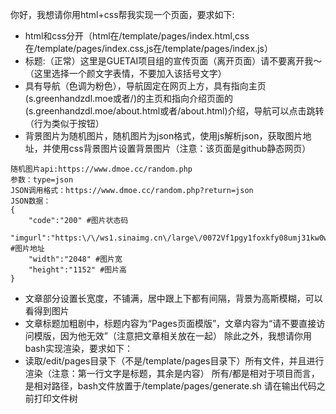 你好，我想请你用html+css帮我实现一个页面，要求如下:
* html和css分开（html在/template/pages/index.html,css在/template/pages/index.css,js在/template/pages/index.js）
* 标题:（正常）这里是GUETAI项目组的宣传页面（离开页面）请不要离开我～（这里选择一个颜文字表情，不要加入该括号文字）
* 具有导航（色调为粉色），导航固定在网页上方，具有指向主页(s.greenhandzdl.moe或者/)的主页和指向介绍页面的(s.greenhandzdl.moe/about.html或者/about.html)介绍，导航可以点击跳转（行为类似于按钮）
* 背景图片为随机图片，随机图片为json格式，使用js解析json，获取图片地址，并使用css背景图片设置背景图片（注意：该页面是github静态网页）
```
随机图片api:https://www.dmoe.cc/random.php
参数：type=json
JSON调用格式：https://www.dmoe.cc/random.php?return=json
JSON数据：
{
    "code":"200" #图片状态码
    "imgurl":"https:\/\/ws1.sinaimg.cn\/large\/0072Vf1pgy1foxkfy08umj31kw0w0nng.jpg" #图片地址
    "width":"2048" #图片宽
    "height":"1152" #图片高
}
```
* 文章部分设置长宽度，不铺满，居中跟上下都有间隔，背景为高斯模糊，可以看得到图片
* 文章标题加粗剧中，标题内容为“Pages页面模版”，文章内容为“请不要直接访问模版，因为他无效”（注意把文章相关放在一起）
除此之外，我想请你用bash实现渲染，要求如下：
* 读取/edit/pages目录下（不是/template/pages目录下）所有文件，并且进行渲染（注意：第一行文字是标题，其余是内容）
所有/都是相对于项目而言，是相对路径，bash文件放置于/template/pages/generate.sh
请在输出代码之前打印文件树


